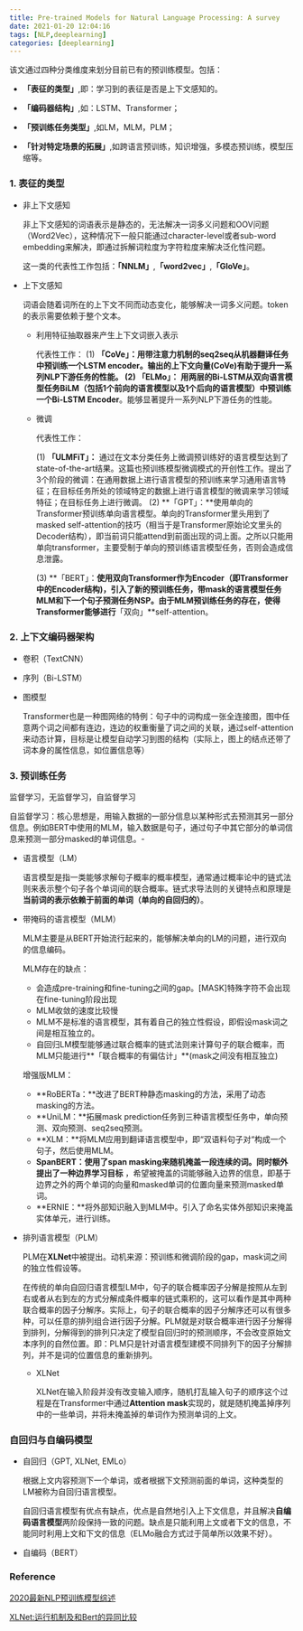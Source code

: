 ```yaml
---
title: Pre-trained Models for Natural Language Processing: A survey
date: 2021-01-20 12:04:16
tags: [NLP,deeplearning]
categories: [deeplearning]
---
```


该文通过四种分类维度来划分目前已有的预训练模型。包括：

- **「表征的类型」**,即：学习到的表征是否是上下文感知的。

- **「编码器结构」**,如：LSTM、Transformer；

- **「预训练任务类型」**,如LM，MLM，PLM；

- **「针对特定场景的拓展」**,如跨语言预训练，知识增强，多模态预训练，模型压缩等。

  <!--more-->

###  1. 表征的类型

- 非上下文感知

  非上下文感知的词语表示是静态的，无法解决一词多义问题和OOV问题（Word2Vec），这种情况下一般只能通过character-level或者sub-word embedding来解决，即通过拆解词粒度为字符粒度来解决泛化性问题。

  这一类的代表性工作包括：**「NNLM」**,**「word2vec」**,**「GloVe」**。

- 上下文感知

  词语会随着词所在的上下文不同而动态变化，能够解决一词多义问题。token的表示需要依赖于整个文本。

  - 利用特征抽取器来产生上下文词嵌入表示

    代表性工作：
    (1) **「CoVe」：**用带注意力机制的seq2seq从机器翻译任务中预训练一个LSTM encoder。输出的上下文向量(CoVe)有助于提升一系列NLP下游任务的性能。
    (2) **「ELMo」：** 用两层的Bi-LSTM从双向语言模型任务BiLM（包括1个前向的语言模型以及1个后向的语言模型）中预训练一个**Bi-LSTM Encoder**。能够显著提升一系列NLP下游任务的性能。

  - 微调

    代表性工作：

    (1) **「ULMFiT」：** 通过在文本分类任务上微调预训练好的语言模型达到了state-of-the-art结果。这篇也预训练模型微调模式的开创性工作。提出了3个阶段的微调：在通用数据上进行语言模型的预训练来学习通用语言特征；在目标任务所处的领域特定的数据上进行语言模型的微调来学习领域特征；在目标任务上进行微调。
    (2) **「GPT」：**使用单向的Transformer预训练单向语言模型。单向的Transformer里头用到了masked self-attention的技巧（相当于是Transformer原始论文里头的Decoder结构），即当前词只能attend到前面出现的词上面。之所以只能用单向transformer，主要受制于单向的预训练语言模型任务，否则会造成信息泄露。

    (3) **「BERT」：**使用双向Transformer作为Encoder（即Transformer中的Encoder结构)，引入了新的预训练任务，带mask的语言模型任务MLM和下一个句子预测任务NSP。由于MLM预训练任务的存在，使得Transformer能够进行**「双向」**self-attention。

###  2. 上下文编码器架构

- 卷积（TextCNN）

- 序列（Bi-LSTM）

- 图模型

  Transformer也是一种图网络的特例：句子中的词构成一张全连接图，图中任意两个词之间都有连边，连边的权重衡量了词之间的关联，通过self-attention来动态计算，目标是让模型自动学习到图的结构（实际上，图上的结点还带了词本身的属性信息，如位置信息等）

###  3. 预训练任务

监督学习，无监督学习，自监督学习

自监督学习：核心思想是，用输入数据的一部分信息以某种形式去预测其另一部分信息。例如BERT中使用的MLM，输入数据是句子，通过句子中其它部分的单词信息来预测一部分masked的单词信息。-

- 语言模型（LM）

  语言模型是指一类能够求解句子概率的概率模型，通常通过概率论中的链式法则来表示整个句子各个单词间的联合概率。链式求导法则的关键特点和原理是**当前词的表示依赖于前面的单词（单向的自回归的）**。

- 带掩码的语言模型（MLM）

  MLM主要是从BERT开始流行起来的，能够解决单向的LM的问题，进行双向的信息编码。

  MLM存在的缺点：

  - 会造成pre-training和fine-tuning之间的gap。[MASK]特殊字符不会出现在fine-tuning阶段出现
  - MLM收敛的速度比较慢
  - MLM不是标准的语言模型，其有着自己的独立性假设，即假设mask词之间是相互独立的。
  - 自回归LM模型能够通过联合概率的链式法则来计算句子的联合概率，而MLM只能进行**「联合概率的有偏估计」**(mask之间没有相互独立)

  增强版MLM：

  - **RoBERTa：**改进了BERT种静态masking的方法，采用了动态masking的方法。
  - **UniLM：**拓展mask prediction任务到三种语言模型任务中，单向预测、双向预测、seq2seq预测。
  - **XLM：**将MLM应用到翻译语言模型中，即“双语料句子对“构成一个句子，然后使用MLM。
  - **SpanBERT：**使用了span masking来随机掩盖一段连续的词。同时额外提出了一种**边界学习目标** ，希望被掩盖的词能够融入边界的信息，即基于边界之外的两个单词的向量和masked单词的位置向量来预测masked单词。
  - **ERNIE：**将外部知识融入到MLM中。引入了命名实体外部知识来掩盖实体单元，进行训练。

- 排列语言模型（PLM）

  PLM在**XLNet**中被提出。动机来源：预训练和微调阶段的gap，mask词之间的独立性假设等。

  在传统的单向自回归语言模型LM中，句子的联合概率因子分解是按照从左到右或者从右到左的方式分解成条件概率的链式乘积的，这可以看作是其中两种联合概率的因子分解序。实际上，句子的联合概率的因子分解序还可以有很多种，可以任意的排列组合进行因子分解。PLM就是对联合概率进行因子分解得到排列，分解得到的排列只决定了模型自回归时的预测顺序，不会改变原始文本序列的自然位置。即：PLM只是针对语言模型建模不同排列下的因子分解排列，并不是词的位置信息的重新排列。

  - XLNet

    XLNet在输入阶段并没有改变输入顺序，随机打乱输入句子的顺序这个过程是在Transformer中通过**Attention mask**实现的，就是随机掩盖掉序列中的一些单词，并将未掩盖掉的单词作为预测单词的上文。

###  自回归与自编码模型

- 自回归（GPT, XLNet, EMLo）

  根据上文内容预测下一个单词，或者根据下文预测前面的单词，这种类型的LM被称为自回归语言模型。

  自回归语言模型有优点有缺点，优点是自然地引入上下文信息，并且解决**自编码语言模型**两阶段保持一致的问题。缺点是只能利用上文或者下文的信息，不能同时利用上文和下文的信息（ELMo融合方式过于简单所以效果不好）。

- 自编码（BERT）

  

###  Reference

[2020最新NLP预训练模型综述](https://zhuanlan.zhihu.com/p/317260710)

[XLNet:运行机制及和Bert的异同比较](https://zhuanlan.zhihu.com/p/70257427)